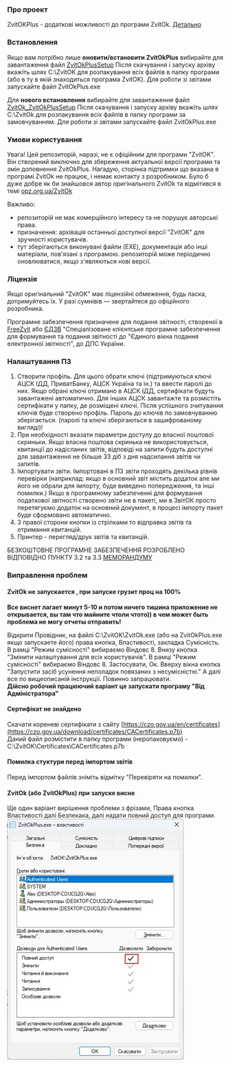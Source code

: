 ### Про проект ###
ZvitOKPlus - додаткові можливості до програми ZvitOk.
[Детально](/Doc/README.md)

### Встановлення ###

Якщо вам потрібно лише **оновити/встановити ZvitOkPlus** вибирайте для завантаження файл [ZvitOkPlusSetup](https://github.com/moleculafree/zvitok/releases/latest)
Після скачування і запуску архіву вкажіть шлях C:\ZvitOK для розпакування всіх файлів в папку програми (або в ту в якій знаходиться програма ZvitOK).
Для роботи зі звітами запускайте файл ZvitOkPlus.exe


Для **нового встановлення** вибирайте для завантаження файл [ZvitOk_ZvitOkPlusSetup](https://github.com/moleculafree/zvitok/releases/latest)
Після скачування і запуску архіву вкажіть шлях C:\ZvitOk для розпакування всіх файлів в папку програми за замовчуванням.
Для роботи зі звітами запускайте файл ZvitOkPlus.exe


### Умови користування ###

Увага! Цей репозиторій, наразі, не є офіційним для програми "ZvitOK". Він створений виключно для збереження актуальної версії програми та змін доповнення ZvitOkPlus.
Нагадую, сторінка підтримки що вказана в програмі ZvitOk не працює, і немає контакту з розробником.
Було б дуже добре як би знайшовся автор оригінального ZvitOk та відмітився в темі [opz.org.ua/ZvitOk](https://opz.org.ua/forum/viewtopic.php?f=39&t=7887)

Важливо:  
- репозиторій не має комерційного інтересу та не порушує авторські права.
- призначення: архівація останньої доступної версії "ZvitOK" для зручності користувачів.
- тут зберігаються виконувані файли (EXE), документація або інші матеріали, пов'язані з програмою.
  репозиторій може періодично оновлюватися, якщо з'являються нові версії.
    
### Ліцензія ###
Якщо оригінальний "ZvitOK" має ліцензійні обмеження, будь ласка, дотримуйтесь їх.  У разі сумнівів — звертайтеся до офіційного розробника.

Програмне забезпечення призначене для подання звітності, створеної в [FreeZvit](https://opz.org.ua/) або [ЄДЗВ](http://sfs.gov.ua/elektronna-zvitnist/spetsializovane-klientske-program/) "Спеціалізоване клієнтське програмне забезпечення для формування та подання звітності до "Єдиного вікна подання електронної звітності", до ДПС України.

### Налаштування ПЗ ###
1. Створити профіль. Для цього обрати ключі (підтримуються ключі АЦСК ІДД, ПриватБанку, АЦСК Україна та ін.) та ввести паролі до них.
Якщо обрані ключі отримано в АЦСК ІДД, сертифікати будуть завантажені автоматично. Для інших АЦСК завантажте та розмістіть сертифікати у папку, де розміщені ключі. Після успішного зчитування ключів буде створено профіль.
Пароль до ключів по замовчуванню зберігається. (паролі та ключі зберігаються в зашифрованому вигляді)!
2. При необхідності вказати параметри доступу до власної поштової скриньки. Якщо власна поштова скринька не використовується, квитанції до надісланих звітів, відповіді на запити будуть доступні для завантаження не більше 33 діб з дня надсилання звітів чи запитів.
3. Імпортувати звіти. Імпортовані в ПЗ звіти проходять декілька рівнів перевірки (наприклад: якщо в основний звіт містить додаток але ми його не обрали для імпорту, буде виведено попередження, та інші помилки.) Якщо в програмному забезпеченні для формування податкової звітності створено звіти не в пакеті, ми в ЗвітОК просто перетягуємо додаток на основний документ, в процесі імпорту пакет буде сформовано автоматично.
4. З правої сторони кнопки із стрілками то відправка звітів та отримання квитанцій.
5. Принтер - перегляд/друк звітів та квитанцій.

БЕЗКОШТОВНЕ ПРОГРАМНЕ ЗАБЕЗПЕЧЕННЯ РОЗРОБЛЕНО ВІДПОВІДНО ПУНКТУ 3.2 та 3.3 [МЕМОРАНДУМУ](/Doc/memorandum.pdf)


### Виправлення проблем ###  

#### ZvitOk не запускается , при запуске грузит проц на 100% ####
**Все виснет лагает минут 5-10 и потом ничего тишина приложение не открывается, вы там что майните чтоли чтото)) в чем может быть проблема не могу отчеты отправить!**

Відкрити Провідник, на файлі C:\ZvitOK\ZvitOk.exe (або на ZvitOkPlus.exe якщо запускаете його) права кнопка, Властивості, закладка Сумісність. В рамці "Режим сумісності" вибираємо Віндовс 8. Внизу кнопка "Змінити налаштування для всіх користувачів". В рамці "Режим сумісності" вибираємо Віндовс 8. Застосувати, Ок. Вверху вікна кнопка "Запустити засіб усунення неполадок повязаних з несумісністю." А далі все по вищеописаній інструкції. Повинно запрацювати.  
**Дійсно робочий працюючий варіант це запускати програму "Від Адміністратора"**  


#### Сертифікат не знайдено ####
Скачати кореневі сертифікати з сайту [https://czo.gov.ua/en/certificates](https://czo.gov.ua/download/certificates/CACertificates.p7b)  
Даний файл розмістити в папку програми (неропаковуємо) - C:\ZvitOK\Certificates\CACertificates.p7b  



#### Помилка стуктури перед імпортом звітів ####
Перед імпортом файлів зніміть відмітку "Перевіряти на помилки".  



#### ZvitOk (або ZvitOkPlus) при запуске висне ####
Ще один варіант вирішення проблеми з фрізами, Права кнопка Властивості далі Безпекака, далі надати повний доступ для програми.
![Властивості файла](https://github.com/moleculafree/zvitok/blob/main/Doc/FullAccess.jpg)

